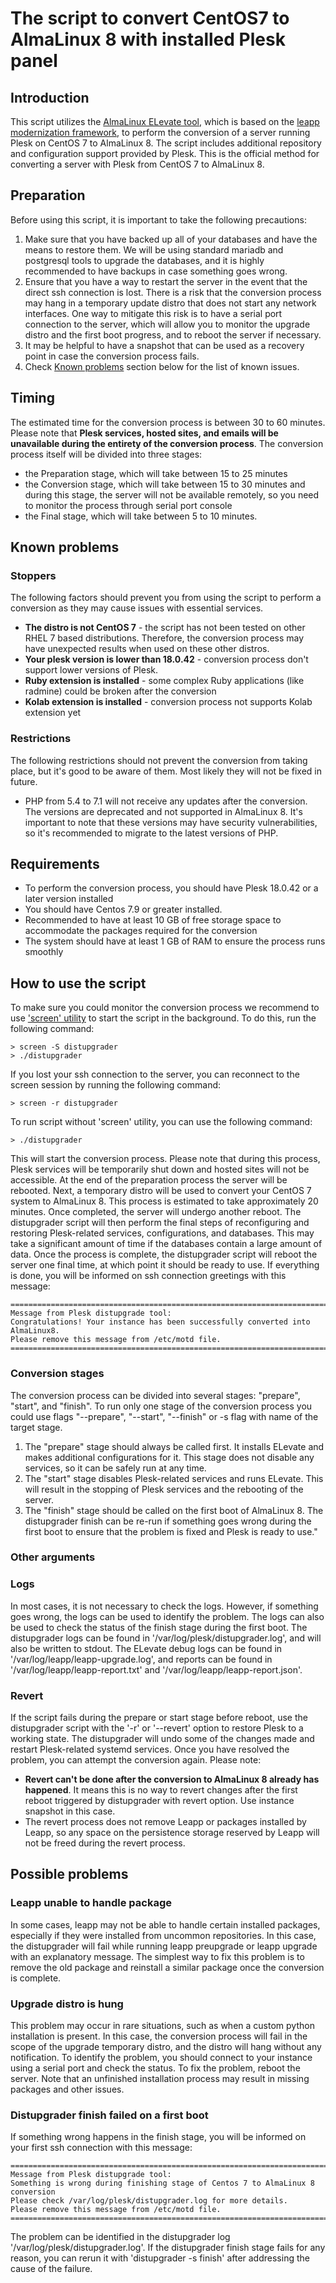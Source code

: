 # The script to convert CentOS7 to AlmaLinux 8 with installed Plesk panel

## Introduction
This script utilizes the [AlmaLinux ELevate tool](https://wiki.almalinux.org/elevate/ELevate-quickstart-guide.html), which is based on the [leapp modernization framework](https://leapp.readthedocs.io/en/latest/), to perform the conversion of a server running Plesk on CentOS 7 to AlmaLinux 8.
The script includes additional repository and configuration support provided by Plesk. This is the official method for converting a server with Plesk from CentOS 7 to AlmaLinux 8.

## Preparation
Before using this script, it is important to take the following precautions:
1. Make sure that you have backed up all of your databases and have the means to restore them. We will be using standard mariadb and postgresql tools to upgrade the databases, and it is highly recommended to have backups in case something goes wrong.
2. Ensure that you have a way to restart the server in the event that the direct ssh connection is lost. There is a risk that the conversion process may hang in a temporary update distro that does not start any network interfaces. One way to mitigate this risk is to have a serial port connection to the server, which will allow you to monitor the upgrade distro and the first boot progress, and to reboot the server if necessary.
3. It may be helpful to have a snapshot that can be used as a recovery point in case the conversion process fails.
4. Check [Known problems](#known-problems) section below for the list of known issues.

## Timing
The estimated time for the conversion process is between 30 to 60 minutes. Please note that **Plesk services, hosted sites, and emails will be unavailable during the entirety of the conversion process**. The conversion process itself will be divided into three stages:
- the Preparation stage, which will take between 15 to 25 minutes
- the Conversion stage, which will take between 15 to 30 minutes and during this stage, the server will not be available remotely, so you need to monitor the process through serial port console
- the Final stage, which will take between 5 to 10 minutes.

## Known problems
### Stoppers
The following factors should prevent you from using the script to perform a conversion as they may cause issues with essential services.
- **The distro is not CentOS 7** - the script has not been tested on other RHEL 7 based distributions. Therefore, the conversion process may have unexpected results when used on these other distros.
- **Your plesk version is lower than 18.0.42** - conversion process don't support lower versions of Plesk.
- **Ruby extension is installed** - some complex Ruby applications (like radmine) could be broken after the conversion
- **Kolab extension is installed** - conversion process not supports Kolab extension yet
### Restrictions
The following restrictions should not prevent the conversion from taking place, but it's good to be aware of them. Most likely they will not be fixed in future.
- PHP from 5.4 to 7.1 will not receive any updates after the conversion. The versions are deprecated and not supported in AlmaLinux 8. It's important to note that these versions may have security vulnerabilities, so it's recommended to migrate to the latest versions of PHP.

## Requirements
- To perform the conversion process, you should have Plesk 18.0.42 or a later version installed
- You should have Centos 7.9 or greater installed. 
- Recommended to have at least 10 GB of free storage space to accommodate the packages required for the conversion
- The system should have at least 1 GB of RAM to ensure the process runs smoothly

## How to use the script
To make sure you could monitor the conversion process we recommend to use ['screen' utility](https://www.gnu.org/software/screen/) to start the script in the background. To do this, run the following command:
```shell
> screen -S distupgrader
> ./distupgrader
```
If you lost your ssh connection to the server, you can reconnect to the screen session by running the following command:
```shell
> screen -r distupgrader
```
To run script without 'screen' utility, you can use the following command:
```shell
> ./distupgrader
```
This will start the conversion process. Please note that during this process, Plesk services will be temporarily shut down and hosted sites will not be accessible. At the end of the preparation process the server will be rebooted.
Next, a temporary distro will be used to convert your CentOS 7 system to AlmaLinux 8. This process is estimated to take approximately 20 minutes. Once completed, the server will undergo another reboot. The distupgrader script will then perform the final steps of reconfiguring and restoring Plesk-related services, configurations, and databases. This may take a significant amount of time if the databases contain a large amount of data.
Once the process is complete, the distupgrader script will reboot the server one final time, at which point it should be ready to use.
If everything is done, you will be informed on ssh connection greetings with this message:
```
===============================================================================
Message from Plesk distupgrade tool:
Congratulations! Your instance has been successfully converted into AlmaLinux8.
Please remove this message from /etc/motd file.
===============================================================================
```

### Conversion stages
The conversion process can be divided into several stages: "prepare", "start", and "finish". To run only one stage of the conversion process you could use flags "--prepare", "--start", "--finish" or -s flag with name of the target stage.
1. The "prepare" stage should always be called first. It installs ELevate and makes additional configurations for it. This stage does not disable any services, so it can be safely run at any time.
2. The "start" stage disables Plesk-related services and runs ELevate. This will result in the stopping of Plesk services and the rebooting of the server.
3. The "finish" stage should be called on the first boot of AlmaLinux 8. The distupgrader finish can be re-run if something goes wrong during the first boot to ensure that the problem is fixed and Plesk is ready to use."

### Other arguments

### Logs
In most cases, it is not necessary to check the logs. However, if something goes wrong, the logs can be used to identify the problem. The logs can also be used to check the status of the finish stage during the first boot.
The distupgrader logs can be found in '/var/log/plesk/distupgrader.log', and will also be written to stdout.
The ELevate debug logs can be found in '/var/log/leapp/leapp-upgrade.log', and reports can be found in '/var/log/leapp/leapp-report.txt' and '/var/log/leapp/leapp-report.json'.

### Revert
If the script fails during the prepare or start stage before reboot, use the distupgrader script with the '-r' or '--revert' option to restore Plesk to a working state. The distupgrader will undo some of the changes made and restart Plesk-related systemd services. Once you have resolved the problem, you can attempt the conversion again.
Please note:
- **Revert can't be done after the conversion to AlmaLinux 8 already has happened**. It means this is no way to revert changes after the first reboot triggered by distupgrader with revert option. Use instance snapshot in this case.
- The revert process does not remove Leapp or packages installed by Leapp, so any space on the persistence storage reserved by Leapp will not be freed during the revert process.

## Possible problems

### Leapp unable to handle package
In some cases, leapp may not be able to handle certain installed packages, especially if they were installed from uncommon repositories. In this case, the distupgrader will fail while running leapp preupgrade or leapp upgrade with an explanatory message. The simplest way to fix this problem is to remove the old package and reinstall a similar package once the conversion is complete.
### Upgrade distro is hung
This problem may occur in rare situations, such as when a custom python installation is present. In this case, the conversion process will fail in the scope of the upgrade temporary distro, and the distro will hang without any notification. To identify the problem, you should connect to your instance using a serial port and check the status. To fix the problem, reboot the server. Note that an unfinished installation process may result in missing packages and other issues.

### Distupgrader finish failed on a first boot
If something wrong happens in the finish stage, you will be informed on your first ssh connection with this message:
```
===============================================================================
Message from Plesk distupgrade tool:
Something is wrong during finishing stage of Centos 7 to AlmaLinux 8 conversion
Please check /var/log/plesk/distupgrader.log for more details.
Please remove this message from /etc/motd file.
===============================================================================
```
The problem can be identified in the distupgrader log '/var/log/plesk/distupgrader.log'. If the distupgrader finish stage fails for any reason, you can rerun it with 'distupgrader -s finish' after addressing the cause of the failure.
